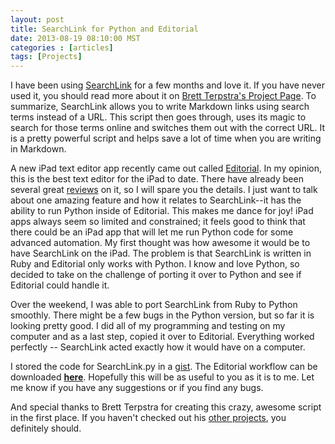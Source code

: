 ```yaml
---
layout: post
title: SearchLink for Python and Editorial
date: 2013-08-19 08:10:00 MST
categories : [articles]
tags: [Projects]
---
```

I have been using [SearchLink][8145-001] for a few months and love it. If you have never used it, you should read more about it on [Brett Terpstra's Project Page][8145-001]. To summarize, SearchLink allows you to write Markdown links using search terms instead of a URL. This script then goes through, uses its magic to search for those terms online and switches them out with the correct URL. It is a pretty powerful script and helps save a lot of time when you are writing in Markdown.

<!-- more -->

A new iPad text editor app recently came out called [Editorial][editorial-app]. In my opinion, this is the best text editor for the iPad to date. There have already been several great [reviews][8145-002] on it, so I will spare you the details. I just want to talk about one amazing feature and how it relates to SearchLink--it has the ability to run Python inside of Editorial. This makes me dance for joy! iPad apps always seem so limited and constrained; it feels good to think that there could be an iPad app that will let me run Python code for some advanced automation. My first thought was how awesome it would be to have SearchLink on the iPad. The problem is that SearchLink is written in Ruby and Editorial only works with Python. I know and love Python, so decided to take on the challenge of porting it over to Python and see if Editorial could handle it. 

Over the weekend, I was able to port SearchLink from Ruby to Python smoothly. There might be a few bugs in the Python version, but so far it is looking pretty good. I did all of my programming and testing on my computer and as a last step, copied it over to Editorial. Everything worked perfectly -- SearchLink acted exactly how it would have on a computer. 

I stored the code for SearchLink.py in a [gist][github]. The Editorial workflow can be downloaded **[here][appspot]**. Hopefully this will be as useful to you as it is to me. Let me know if you have any suggestions or if you find any bugs. 

And special thanks to Brett Terpstra for creating this crazy, awesome script in the first place. If you haven't checked out his [other projects][brettterpstra], you definitely should. 

[appspot]: http://editorial-app.appspot.com/workflow/5803016212971520/Id9R-MLqQ4g
[brettterpstra]: http://brettterpstra.com/projects/
[editorial-app]: http://editorial-app.com/
[github]: https://gist.github.com/philipbl/6257916
[8145-001]: http://brettterpstra.com/projects/searchlink/ "SearchLink - BrettTerpstra.com"
[8145-002]: http://www.theverge.com/2013/8/15/4623714/editorial-ipad-text-editor-hands-on "Editorial for iPad is the new text editor to beat | The Verge"


